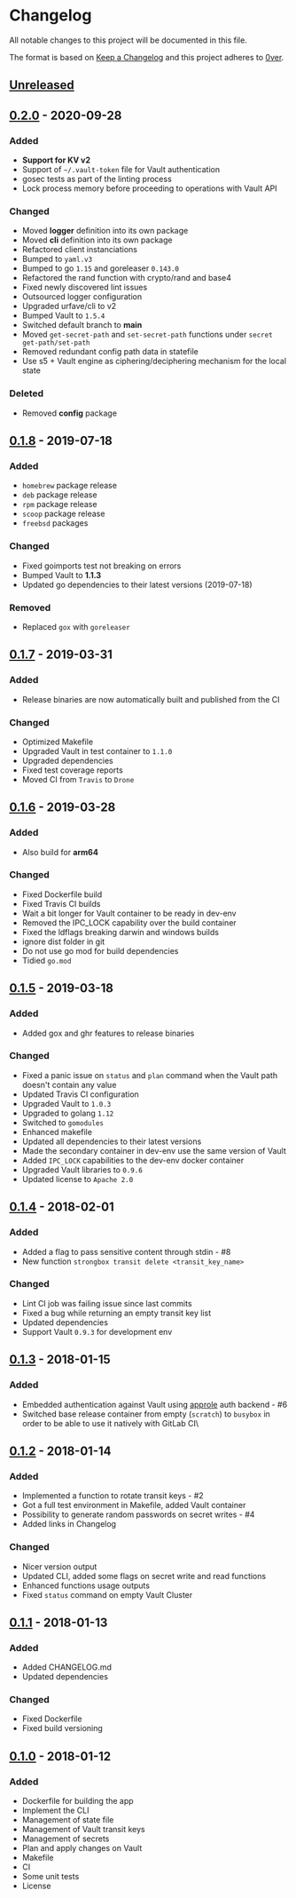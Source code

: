 # Changelog

All notable changes to this project will be documented in this file.

The format is based on [Keep a Changelog](http://keepachangelog.com/en/1.0.0/)
and this project adheres to  [0ver](https://0ver.org).

## [Unreleased]

## [0.2.0] - 2020-09-28

### Added

- **Support for KV v2**
- Support of `~/.vault-token` file for Vault authentication
- gosec tests as part of the linting process
- Lock process memory before proceeding to operations with Vault API

### Changed

- Moved **logger** definition into its own package
- Moved **cli** definition into its own package
- Refactored client instanciations
- Bumped to `yaml.v3`
- Bumped to go `1.15` and goreleaser `0.143.0`
- Refactored the rand function with crypto/rand and base4
- Fixed newly discovered lint issues
- Outsourced logger configuration
- Upgraded urfave/cli to v2
- Bumped Vault to `1.5.4`
- Switched default branch to **main**
- Moved `get-secret-path` and `set-secret-path` functions under `secret get-path/set-path`
- Removed redundant config path data in statefile
- Use s5 + Vault engine as ciphering/deciphering mechanism for the local state

### Deleted

- Removed **config** package

## [0.1.8] - 2019-07-18

### Added

- `homebrew` package release
- `deb` package release
- `rpm` package release
- `scoop` package release
- `freebsd` packages

### Changed

- Fixed goimports test not breaking on errors
- Bumped Vault to **1.1.3**
- Updated go dependencies to their latest versions (2019-07-18)

### Removed

- Replaced `gox` with `goreleaser`

## [0.1.7] - 2019-03-31

### Added

- Release binaries are now automatically built and published from the CI

### Changed

- Optimized Makefile
- Upgraded Vault in test container to `1.1.0`
- Upgraded dependencies
- Fixed test coverage reports
- Moved CI from `Travis` to `Drone`

## [0.1.6] - 2019-03-28

### Added

- Also build for **arm64**

### Changed

- Fixed Dockerfile build
- Fixed Travis CI builds
- Wait a bit longer for Vault container to be ready in dev-env
- Removed the IPC_LOCK capability over the build container
- Fixed the ldflags breaking darwin and windows builds
- ignore dist folder in git
- Do not use go mod for build dependencies
- Tidied `go.mod`

## [0.1.5] - 2019-03-18

### Added

- Added gox and ghr features to release binaries

### Changed

- Fixed a panic issue on `status` and `plan` command when the Vault path doesn't contain any value
- Updated Travis CI configuration
- Upgraded Vault to `1.0.3`
- Upgraded to golang `1.12`
- Switched to `gomodules`
- Enhanced makefile
- Updated all dependencies to their latest versions
- Made the secondary container in dev-env use the same version of Vault
- Added `IPC_LOCK` capabilities to the dev-env docker container
- Upgraded Vault libraries to `0.9.6`
- Updated license to `Apache 2.0`

## [0.1.4] - 2018-02-01

### Added

- Added a flag to pass sensitive content through stdin - #8
- New function `strongbox transit delete <transit_key_name>`

### Changed

- Lint CI job was failing issue since last commits
- Fixed a bug while returning an empty transit key list
- Updated dependencies
- Support Vault `0.9.3` for development env

## [0.1.3] - 2018-01-15

### Added

- Embedded authentication against Vault using [approle](https://www.vaultproject.io/docs/auth/approle.html) auth backend - #6
- Switched base release container from empty (`scratch`) to `busybox` in order to be able to use it natively with GitLab CI\

## [0.1.2] - 2018-01-14

### Added

- Implemented a function to rotate transit keys - #2
- Got a full test environment in Makefile, added Vault container
- Possibility to generate random passwords on secret writes - #4
- Added links in Changelog

### Changed

- Nicer version output
- Updated CLI, added some flags on secret write and read functions
- Enhanced functions usage outputs
- Fixed `status` command on empty Vault Cluster

## [0.1.1] - 2018-01-13

### Added

- Added CHANGELOG.md
- Updated dependencies

### Changed

- Fixed Dockerfile
- Fixed build versioning

## [0.1.0] - 2018-01-12

### Added

- Dockerfile for building the app
- Implement the CLI
- Management of state file
- Management of Vault transit keys
- Management of secrets
- Plan and apply changes on Vault
- Makefile
- CI
- Some unit tests
- License

[Unreleased]: https://github.com/mvisonneau/strongbox/compare/0.2.0...HEAD
[0.2.0]: https://github.com/mvisonneau/strongbox/compare/0.1.8...0.2.0
[0.1.8]: https://github.com/mvisonneau/strongbox/compare/0.1.7...0.1.8
[0.1.7]: https://github.com/mvisonneau/strongbox/compare/0.1.6...0.1.7
[0.1.6]: https://github.com/mvisonneau/strongbox/compare/0.1.5...0.1.6
[0.1.5]: https://github.com/mvisonneau/strongbox/compare/0.1.4...0.1.5
[0.1.4]: https://github.com/mvisonneau/strongbox/compare/0.1.3...0.1.4
[0.1.3]: https://github.com/mvisonneau/strongbox/compare/0.1.2...0.1.3
[0.1.2]: https://github.com/mvisonneau/strongbox/compare/0.1.1...0.1.2
[0.1.1]: https://github.com/mvisonneau/strongbox/compare/0.1.0...0.1.1
[0.1.0]: https://github.com/mvisonneau/strongbox/tree/0.1.0

